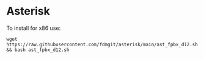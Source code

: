 # Asterisk

To install for x86 use:

```
wget https://raw.githubusercontent.com/fdmgit/asterisk/main/ast_fpbx_d12.sh && bash ast_fpbx_d12.sh
```
